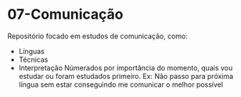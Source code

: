 # 07-Comunicação
  Repositório focado em estudos de comunicação, como:
* Línguas
* Técnicas
* Interpretação
  Númerados por importância do momento, quais vou estudar ou foram estudados primeiro. 
  Ex: Não passo para próxima língua sem estar conseguindo me comunicar o melhor possível
